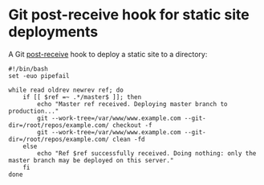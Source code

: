# Git post-receive hook for static site deployments

A Git [post-receive](https://git-scm.com/docs/githooks#post-receive) hook to
deploy a static site to a directory:

```
#!/bin/bash
set -euo pipefail

while read oldrev newrev ref; do
    if [[ $ref =~ .*/master$ ]]; then
        echo "Master ref received. Deploying master branch to production..."
        git --work-tree=/var/www/www.example.com --git-dir=/root/repos/example.com/ checkout -f
        git --work-tree=/var/www/www.example.com --git-dir=/root/repos/example.com/ clean -fd
    else
        echo "Ref $ref successfully received. Doing nothing: only the master branch may be deployed on this server."
    fi
done
```
